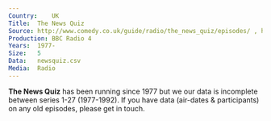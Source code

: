 ```yaml
---
Country:	UK
Title:	The News Quiz
Source:	http://www.comedy.co.uk/guide/radio/the_news_quiz/episodes/ , http://www.bbc.co.uk/programmes/p02pc9pj/episodes/downloads , http://genome.ch.bbc.co.uk/schedules/radio4/fm/
Production:	BBC Radio 4
Years:	1977-
Size:	5
Data:	newsquiz.csv
Media:	Radio
---
```


__The News Quiz__ has been running since 1977 but we our data is incomplete between series 1-27 (1977-1992). If you have data (air-dates & participants) on any old episodes, please get in touch.